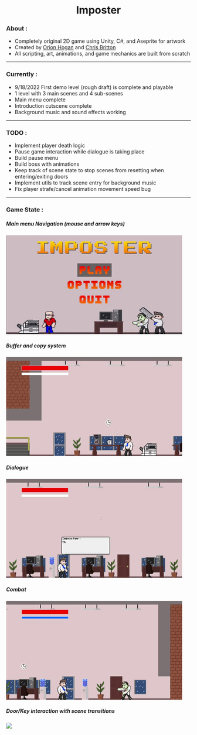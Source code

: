 <h1 align="center">
Imposter
</h1>

<h3>
About : 
</h3>

- Completely original 2D game using Unity, C#, and Aseprite for artwork
- Created by [Orion Hogan](https://www.linkedin.com/in/orion-hogan/) and [Chris Britton](https://www.linkedin.com/in/christopher-britton/)
- All scripting, art, animations, and game mechanics are built from scratch

---

<h3>
Currently :
</h3>

- 9/18/2022 First demo level (rough draft) is complete and playable
- 1 level with 3 main scenes and 4 sub-scenes
- Main menu complete
- Introduction cutscene complete
- Background music and sound effects working

---

<h3>
TODO :
</h3>

- Implement player death logic
- Pause game interaction while dialogue is taking place
- Build pause menu
- Build boss with animations
- Keep track of scene state to stop scenes from resetting when entering/exiting doors
- Implement utils to track scene entry for background music
- Fix player strafe/cancel animation movement speed bug

---

<h3>
Game State : 
</h3>

<h5>
Main menu Navigation (mouse and arrow keys)
</h5>
<img src="https://github.com/ForNoPurpose/Imposter/blob/main/ImposterGame/Game%20Functionality%20Clips/MenuFunctionality.gif"/>

<h5>
Buffer and copy system
</h5>
<img src="https://github.com/ForNoPurpose/Imposter/blob/main/ImposterGame/Game%20Functionality%20Clips/ImposterBufferSystem.gif"/>

<h5>
Dialogue
</h5>
<img src="https://github.com/ForNoPurpose/Imposter/blob/main/ImposterGame/Game%20Functionality%20Clips/ImposterDialogueSystem.gif"/>

<h5>
Combat
</h5>
<img src="https://github.com/ForNoPurpose/Imposter/blob/main/ImposterGame/Game%20Functionality%20Clips/ImposterEnemyHitAnimations.gif"/>

<h5>
Door/Key interaction with scene transitions
</h5>
<img src="https://github.com/ForNoPurpose/Imposter/blob/main/ImposterGame/Game%20Functionality%20Clips/ImposterKeyAndDoorInteraction.gif"/>
